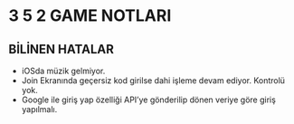 # 3 5 2 GAME NOTLARI

## BİLİNEN HATALAR
- iOSda müzik gelmiyor.
- Join Ekranında geçersiz kod girilse dahi işleme devam ediyor. Kontrolü yok.
- Google ile giriş yap özelliği API’ye gönderilip dönen veriye göre giriş yapılmalı.
